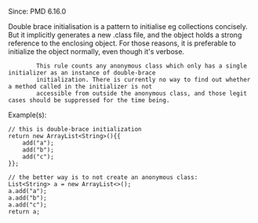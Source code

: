 Since: PMD 6.16.0

Double brace initialisation is a pattern to initialise eg collections concisely. But it implicitly
            generates a new .class file, and the object holds a strong reference to the enclosing object. For those
            reasons, it is preferable to initialize the object normally, even though it's verbose.

            This rule counts any anonymous class which only has a single initializer as an instance of double-brace
            initialization. There is currently no way to find out whether a method called in the initializer is not
            accessible from outside the anonymous class, and those legit cases should be suppressed for the time being.

Example(s):
```
// this is double-brace initialization
return new ArrayList<String>(){{
    add("a");
    add("b");
    add("c");
}};

// the better way is to not create an anonymous class:
List<String> a = new ArrayList<>();
a.add("a");
a.add("b");
a.add("c");
return a;
```
